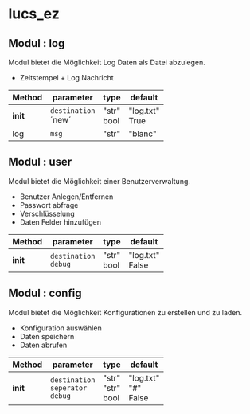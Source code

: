 # lucs_ez


## Modul : log

Modul bietet die Möglichkeit Log Daten als Datei abzulegen.
+ Zeitstempel + Log Nachricht

| Method   | parameter                | type            | default            |
|----------|--------------------------|-----------------|--------------------|
| __init__ | `destination`<br/> ´new´ | "str"<br/> bool | "log.txt"<br/>True |
| log      | `msg`                    | "str"           | "blanc"            |


## Modul : user

Modul bietet die Möglichkeit einer Benutzerverwaltung.
+ Benutzer Anlegen/Entfernen
+ Passwort abfrage 
+ Verschlüsselung 
+ Daten Felder hinzufügen

| Method   | parameter                | type             | default               |
|----------|--------------------------|------------------|-----------------------|
| __init__ | `destination`<br/> `debug` | "str" <br/> bool | "log.txt" <br/> False |


## Modul : config

Modul bietet die Möglichkeit Konfigurationen zu erstellen und zu laden.
+ Konfiguration auswählen
+ Daten speichern
+ Daten abrufen	

| Method   | parameter                                  | type             | default                     |
|----------|--------------------------------------------|------------------|-----------------------------|
| __init__ | `destination`<br/>`seperator`<br/> `debug` | "str" <br/>"str" <br/> bool | "log.txt" <br/>"#"<br/> False |



